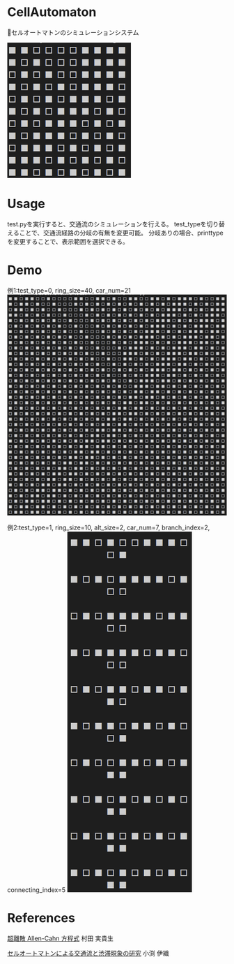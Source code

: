 # CellAutomaton

セルオートマトンのシミュレーションシステム

![シミュレーション例](images/sample1.png)




# Usage
test.pyを実行すると、交通流のシミュレーションを行える。
test_typeを切り替えることで、交通流経路の分岐の有無を変更可能。
分岐ありの場合、printtypeを変更することで、表示範囲を選択できる。

# Demo
例1:test_type=0, ring_size=40, car_num=21
![実行例1](images/sample2.png)

例2:test_type=1, ring_size=10, alt_size=2, car_num=7, branch_index=2, connecting_index=5
![実行例2](images/sample3.png)


# References
[超離散 Allen-Cahn 方程式](http://www.kurims.kyoto-u.ac.jp/~kyodo/kokyuroku/contents/pdf/1796-20.pdf) 村田 実貴生

[セルオートマトンによる交通流と渋滞現象の研究](http://www.gem.aoyama.ac.jp/~kyo/sotsuken/2010/obuchi_sotsuron_2010.pdf) 小渕 伊織
